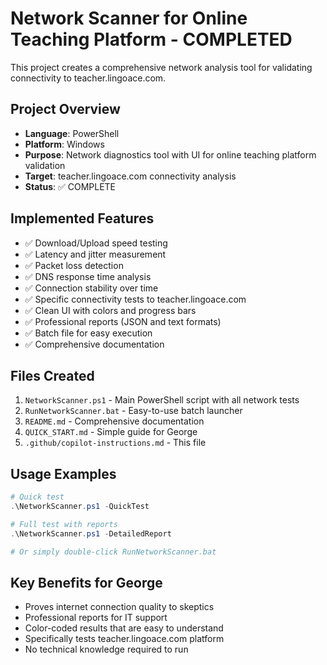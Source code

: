 <!-- Network Scanner Project - Copilot Instructions -->

# Network Scanner for Online Teaching Platform - COMPLETED

This project creates a comprehensive network analysis tool for validating connectivity to teacher.lingoace.com.

## Project Overview
- **Language**: PowerShell
- **Platform**: Windows  
- **Purpose**: Network diagnostics tool with UI for online teaching platform validation
- **Target**: teacher.lingoace.com connectivity analysis
- **Status**: ✅ COMPLETE

## Implemented Features
- ✅ Download/Upload speed testing
- ✅ Latency and jitter measurement  
- ✅ Packet loss detection
- ✅ DNS response time analysis
- ✅ Connection stability over time
- ✅ Specific connectivity tests to teacher.lingoace.com
- ✅ Clean UI with colors and progress bars
- ✅ Professional reports (JSON and text formats)
- ✅ Batch file for easy execution
- ✅ Comprehensive documentation

## Files Created
1. `NetworkScanner.ps1` - Main PowerShell script with all network tests
2. `RunNetworkScanner.bat` - Easy-to-use batch launcher
3. `README.md` - Comprehensive documentation
4. `QUICK_START.md` - Simple guide for George
5. `.github/copilot-instructions.md` - This file

## Usage Examples
```powershell
# Quick test
.\NetworkScanner.ps1 -QuickTest

# Full test with reports  
.\NetworkScanner.ps1 -DetailedReport

# Or simply double-click RunNetworkScanner.bat
```

## Key Benefits for George
- Proves internet connection quality to skeptics
- Professional reports for IT support
- Color-coded results that are easy to understand
- Specifically tests teacher.lingoace.com platform
- No technical knowledge required to run
